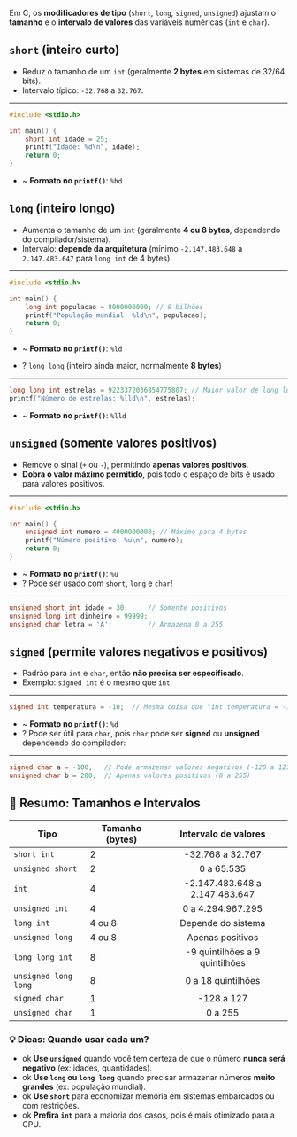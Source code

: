 Em C, os **modificadores de tipo** (`short`, `long`, `signed`, `unsigned`) ajustam o **tamanho** e o **intervalo de valores** das variáveis numéricas (`int` e `char`).

## **`short` (inteiro curto)**
- Reduz o tamanho de um `int` (geralmente **2 bytes** em sistemas de 32/64 bits).
- Intervalo típico: `-32.768` a `32.767`.
---
```c title:"exemplo"
#include <stdio.h>

int main() {
    short int idade = 25;
    printf("Idade: %d\n", idade);
    return 0;
}
```
- ~ **Formato no `printf()`**: `%hd`


## **`long` (inteiro longo)**

- Aumenta o tamanho de um `int` (geralmente **4 ou 8 bytes**, dependendo do compilador/sistema).
- Intervalo: **depende da arquitetura** (mínimo `-2.147.483.648` a `2.147.483.647` para `long int` de 4 bytes).
---
```c title:"exemplo"
#include <stdio.h>

int main() {
    long int populacao = 8000000000; // 8 bilhões
    printf("População mundial: %ld\n", populacao);
    return 0;
}
```
- ~ **Formato no `printf()`**: `%ld`

- ? `long long` (inteiro ainda maior, normalmente **8 bytes**)
---
```c title:"exemplo"
long long int estrelas = 9223372036854775807; // Maior valor de long long
printf("Número de estrelas: %lld\n", estrelas);
```
- ~ **Formato no `printf()`**: `%lld`

## **`unsigned` (somente valores positivos)**

- Remove o sinal (`+` ou `-`), permitindo **apenas valores positivos**.
- **Dobra o valor máximo permitido**, pois todo o espaço de bits é usado para valores positivos.
---

```c title:"exemplo"
#include <stdio.h>

int main() {
    unsigned int numero = 4000000000; // Máximo para 4 bytes
    printf("Número positivo: %u\n", numero);
    return 0;
}
```
- ~ **Formato no `printf()`**: `%u`
- ? Pode ser usado com `short`, `long` e `char`!
---
```c title:"exemplo"
unsigned short int idade = 30;     // Somente positivos
unsigned long int dinheiro = 99999;
unsigned char letra = 'A';         // Armazena 0 a 255
```


## **`signed` (permite valores negativos e positivos)**

- Padrão para `int` e `char`, então **não precisa ser especificado**.
- Exemplo: `signed int` é o mesmo que `int`.
---
```c title:"exemplo"
signed int temperatura = -10;  // Mesma coisa que "int temperatura = -10;"
```
- ~ **Formato no `printf()`**: `%d`
- ? Pode ser útil para `char`, pois `char` pode ser **signed** ou **unsigned** dependendo do compilador:
---
```c title:"exemplo"
signed char a = -100;   // Pode armazenar valores negativos (-128 a 127)
unsigned char b = 200;  // Apenas valores positivos (0 a 255)
```


## 📝 **Resumo: Tamanhos e Intervalos**

| Tipo                 | Tamanho (bytes) |      Intervalo de valores      |
| -------------------- | --------------- |:------------------------------:|
| `short int`          | 2               |        -32.768 a 32.767        |
| `unsigned short`     | 2               |           0 a 65.535           |
| `int`                | 4               | -2.147.483.648 a 2.147.483.647 |
| `unsigned int`       | 4               |       0 a 4.294.967.295        |
| `long int`           | 4 ou 8          |       Depende do sistema       |
| `unsigned long`      | 4 ou 8          |        Apenas positivos        |
| `long long int`      | 8               | -9 quintilhões a 9 quintilhões |
| `unsigned long long` | 8               |       0 a 18 quintilhões       |
| `signed char`        | 1               |           -128 a 127           |
| `unsigned char`      | 1               |            0 a 255             |

### 💡 **Dicas: Quando usar cada um?**
- ok **Use `unsigned`** quando você tem certeza de que o número **nunca será negativo** (ex: idades, quantidades).  
- ok **Use `long` ou `long long`** quando precisar armazenar números **muito grandes** (ex: população mundial).  
- ok **Use `short`** para economizar memória em sistemas embarcados ou com restrições.  
- ok **Prefira `int`** para a maioria dos casos, pois é mais otimizado para a CPU.
